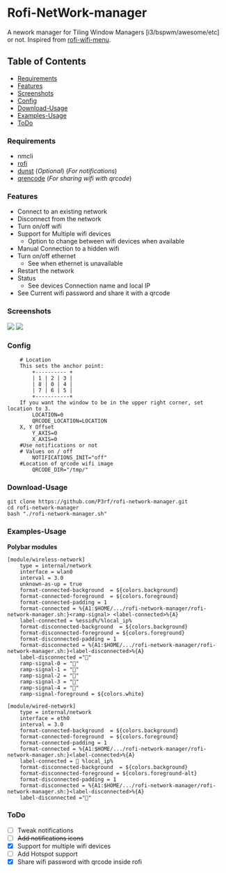 
# Rofi-NetWork-manager

A nework manager for Tiling Window Managers [i3/bspwm/awesome/etc] or not.
Inspired from [rofi-wifi-menu](https://github.com/zbaylin/rofi-wifi-menu).

## Table of Contents
* [Requirements](#requirements)
* [Features](#features)
* [Screenshots](#screenshots)
* [Config](#config)
* [Download-Usage](#download-usage)
* [Examples-Usage](#examples-usage)
* [ToDo](#todo)
### Requirements
* nmcli
* [rofi](https://github.com/davatorium/rofi)
* [dunst](https://github.com/dunst-project/dunst) (_Optional_) (_For notifications_)
* [qrencode](https://fukuchi.org/works/qrencode) (_For sharing wifi with qrcode_)

### Features

* Connect to an existing network
* Disconnect from the network
* Turn on/off wifi
* Support for Multiple wifi devices
  * Option to change between wifi devices when available
* Manual Connection to a hidden wifi
* Turn on/off ethernet
  * See when ethernet is unavailable
* Restart the network
* Status
  * See devices Connection name and local IP
* See Current wifi password and share it with a qrcode
### Screenshots
<img src="https://raw.githubusercontent.com/P3rf/rofi-network-manager/master/desktop.png"/>
<img src="https://raw.githubusercontent.com/P3rf/rofi-network-manager/master/options.png"/>

### Config
````
	# Location
	This sets the anchor point:
		+---------- +
		| 1 | 2 | 3 |
		| 8 | 0 | 4 |
		| 7 | 6 | 5 |
		+-----------+
	If you want the window to be in the upper right corner, set location to 3.
		LOCATION=0
		QRCODE_LOCATION=LOCATION
	X, Y Offset
		Y_AXIS=0
		X_AXIS=0
	#Use notifications or not
	# Values on / off
		NOTIFICATIONS_INIT="off"
	#Location of qrcode wifi image
		QRCODE_DIR="/tmp/"
````

### Download-Usage
```
git clone https://github.com/P3rf/rofi-network-manager.git
cd rofi-network-manager
bash "./rofi-network-manager.sh"
```
### Examples-Usage

**Polybar modules**
```
[module/wireless-network]
	type = internal/network
	interface = wlan0
	interval = 3.0
	unknown-as-up = true
	format-connected-background  = ${colors.background}
	format-connected-foreground  = ${colors.foreground}
	format-connected-padding = 1
	format-connected = %{A1:$HOME/.../rofi-network-manager/rofi-network-manager.sh:}<ramp-signal> <label-connected>%{A}
	label-connected = %essid%/%local_ip%
	format-disconnected-background  = ${colors.background}
	format-disconnected-foreground = ${colors.foreground}
	format-disconnected-padding = 1
	format-disconnected = %{A1:$HOME/.../rofi-network-manager/rofi-network-manager.sh:}<label-disconnected>%{A}
	label-disconnected =""
	ramp-signal-0 = "󰤯"
	ramp-signal-1 = "󰤟"
	ramp-signal-2 = "󰤢"
	ramp-signal-3 = "󰤥"
	ramp-signal-4 = "󰤨"
	ramp-signal-foreground = ${colors.white}
```
```
[module/wired-network]
	type = internal/network
	interface = eth0
	interval = 3.0
	format-connected-background  = ${colors.background}
	format-connected-foreground  = ${colors.foreground}
	format-connected-padding = 1
	format-connected = %{A1:$HOME/.../rofi-network-manager/rofi-network-manager.sh:}<label-connected>%{A}
	label-connected =  %local_ip%
	format-disconnected-background  = ${colors.background}
	format-disconnected-foreground = ${colors.foreground-alt}
	format-disconnected-padding = 1
	format-disconnected = %{A1:$HOME/.../rofi-network-manager/rofi-network-manager.sh:}<label-disconnected>%{A}
	label-disconnected ="󰌺"
```
### ToDo
* [ ] Tweak notifications
* [ ] ~~Add notifications icons~~
* [X] Support for multiple wifi devices
* [ ] Add Hotspot support
* [X] Share wifi password with qrcode inside rofi